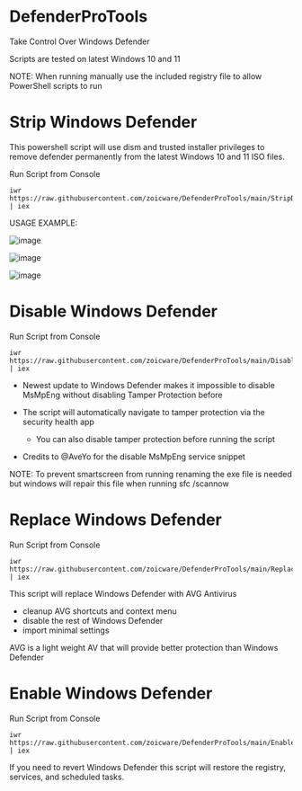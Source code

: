 # DefenderProTools
Take Control Over Windows Defender

Scripts are tested on latest Windows 10 and 11

NOTE: When running manually use the included registry file to allow PowerShell scripts to run

# Strip Windows Defender

This powershell script will use dism and trusted installer privileges to remove defender permanently from the latest Windows 10 and 11 ISO files.

Run Script from Console
````
iwr https://raw.githubusercontent.com/zoicware/DefenderProTools/main/StripDefenderV3.ps1 | iex
````

USAGE EXAMPLE:

![image](https://github.com/zoicware/DefenderProTools/assets/118035521/4b1d0211-948a-4ca7-841d-89221b1161c1)

![image](https://github.com/zoicware/DefenderProTools/assets/118035521/56a5e59c-ca57-4732-9713-c640159c0872)

![image](https://github.com/zoicware/DefenderProTools/assets/118035521/761502d9-5f49-46f2-95c5-bdb44238823c)



# Disable Windows Defender

Run Script from Console
````
iwr https://raw.githubusercontent.com/zoicware/DefenderProTools/main/DisableDefender.ps1 | iex
````

- Newest update to Windows Defender makes it impossible to disable MsMpEng without disabling Tamper Protection before

- The script will automatically navigate to tamper protection via the security health app
  - You can also disable tamper protection before running the script

- Credits to @AveYo for the disable MsMpEng service snippet

NOTE: To prevent smartscreen from running renaming the exe file is needed but windows will repair this file when running sfc /scannow 

# Replace Windows Defender

Run Script from Console
````
iwr https://raw.githubusercontent.com/zoicware/DefenderProTools/main/ReplaceDefender.ps1 | iex
````

This script will replace Windows Defender with AVG Antivirus
  - cleanup AVG shortcuts and context menu
  - disable the rest of Windows Defender
  - import minimal settings

AVG is a light weight AV that will provide better protection than Windows Defender

# Enable Windows Defender

Run Script from Console
````
iwr https://raw.githubusercontent.com/zoicware/DefenderProTools/main/EnableDefender.ps1 | iex
````


If you need to revert Windows Defender this script will restore the registry, services, and scheduled tasks.
